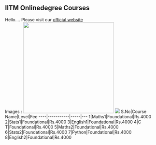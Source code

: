 ## IITM Onlinedegree Courses
Hello....
Please visit our [official website](https://onlinedegree.iitm.ac.in/)<br/>
Images :
<img src="https://onlinedegree.iitm.ac.in/assets/img/homepage/apply_now_card_3.jpg" width="300" heigth="300" >
<img src="https://onlinedegree.iitm.ac.in/assets/img/homepage/apply_now_card_1.jpg" >
S.No|Course Name|Level|Fee
----|-----------|-----|---
1|Maths1|Foundational|Rs.4000
2|Stats1|Foundational|Rs.4000
3|English1|Foundational|Rs.4000
4|C T|Foundational|Rs.4000
5|Maths2|Foundational|Rs.4000
6|Stats2|Foundational|Rs.4000
7|Python|Foundational|Rs.4000
8|English2|Foundational|Rs.4000


